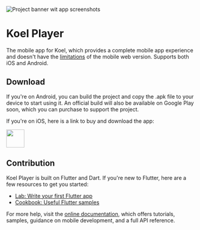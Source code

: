 ![Project banner wit app screenshots](https://user-images.githubusercontent.com/8056274/126907246-9fa5c3c7-6bf1-4733-b36b-7b35d2db0bf6.jpg)

# Koel Player

The mobile app for Koel, which provides a complete mobile app experience and doesn't have the 
[limitations](https://docs.koel.dev/#mobile-support-and-limitation) of the mobile web version. 
Supports both iOS and Android.

## Download

If you're on Android, you can build the project and copy the .apk file to your device to start using it. 
An official build will also be available on Google Play soon, which you can purchase to support the project.

If you're on iOS, here is a link to buy and download the app:

[<img src="https://user-images.githubusercontent.com/8056274/126906876-acd3784c-c984-40e0-a7f5-6d2a8194d294.png" height=48>](https://apps.apple.com/de/app/koel-player/id1576886982?l=en)

## Contribution

Koel Player is built on Flutter and Dart. If you're new to Flutter, here are a few resources to get you started:

- [Lab: Write your first Flutter app](https://flutter.dev/docs/get-started/codelab)
- [Cookbook: Useful Flutter samples](https://flutter.dev/docs/cookbook)

For more help, visit the [online documentation](https://flutter.dev/docs), which offers tutorials,
samples, guidance on mobile development, and a full API reference.
